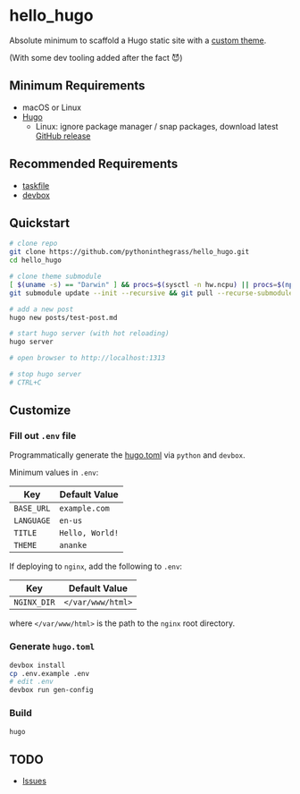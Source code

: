 # hello_hugo

Absolute minimum to scaffold a Hugo static site with a [custom theme](https://gohugo.io/getting-started/quick-start/).

(With some dev tooling added after the fact 😈)

## Minimum Requirements

* macOS or Linux
* [Hugo](https://gohugo.io/getting-started/installing/)
  * Linux: ignore package manager / snap packages, download latest [GitHub release](https://github.com/gohugoio/hugo/releases/)

## Recommended Requirements

* [taskfile](https://taskfile.dev/#/installation)
* [devbox](https://www.jetify.com/devbox/docs/quickstart/)

## Quickstart

```bash
# clone repo
git clone https://github.com/pythoninthegrass/hello_hugo.git
cd hello_hugo

# clone theme submodule
[ $(uname -s) == "Darwin" ] && procs=$(sysctl -n hw.ncpu) || procs=$(nproc)
git submodule update --init --recursive && git pull --recurse-submodules -j"${procs}"

# add a new post
hugo new posts/test-post.md

# start hugo server (with hot reloading)
hugo server

# open browser to http://localhost:1313

# stop hugo server
# CTRL+C
```

## Customize

### Fill out `.env` file

Programmatically generate the [hugo.toml](hugo.toml) via `python` and `devbox`.

Minimum values in `.env`:

| Key        | Default Value   |
| ---------- | --------------- |
| `BASE_URL` | `example.com`   |
| `LANGUAGE` | `en-us`         |
| `TITLE`    | `Hello, World!` |
| `THEME`    | `ananke`        |

If deploying to `nginx`, add the following to `.env`:

| Key          | Default Value     |
| ------------ | ----------------- |
| `NGINX_DIR`  | `</var/www/html>` |

where `</var/www/html>` is the path to the `nginx` root directory.

### Generate `hugo.toml`

```bash
devbox install
cp .env.example .env
# edit .env
devbox run gen-config
```

### Build

```bash
hugo
```

## TODO

* [Issues](https://github.com/pythoninthegrass/hello_hugo/issues)
